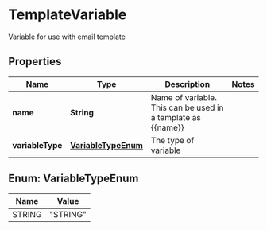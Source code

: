 

# TemplateVariable

Variable for use with email template

## Properties

| Name | Type | Description | Notes |
|------------ | ------------- | ------------- | -------------|
|**name** | **String** | Name of variable. This can be used in a template as {{name}} |  |
|**variableType** | [**VariableTypeEnum**](#VariableTypeEnum) | The type of variable |  |



## Enum: VariableTypeEnum

| Name | Value |
|---- | -----|
| STRING | &quot;STRING&quot; |



